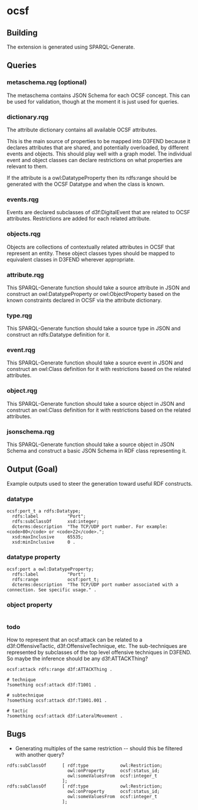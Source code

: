 # ocsf

## Building
The extension is generated using SPARQL-Generate.

## Queries

### metaschema.rqg (optional)
The metaschema contains JSON Schema for each OCSF concept. This can be
used for validation, though at the moment it is just used for queries.

### dictionary.rqg
The attribute dictionary contains all available OCSF attributes.

This is the main source of properties to be mapped into D3FEND because
it declares attributes that are shared, and potentially overloaded, by
different events and objects. This should play well with a graph
model. The individual event and object classes can declare
restrictions on what properties are relevant to them.

If the attribute is a owl:DatatypeProperty then its rdfs:range should
be generated with the OCSF Datatype and when the class is known.

### events.rqg
Events are declared subclasses of d3f:DigitalEvent that are related to
OCSF attributes. Restrictions are added for each related attribute.

### objects.rqg
Objects are collections of contextually related attributes in OCSF
that represent an entity. These object classes types should be mapped
to equivalent classes in D3FEND wherever appropriate. 

### attribute.rqg
This SPARQL-Generate function should take a source attribute in JSON
and construct an owl:DatatypeProperty or owl:ObjectProperty based on
the known constraints declared in OCSF via the attribute dictionary.

### type.rqg
This SPARQL-Generate function should take a source type in JSON
and construct an rdfs:Datatype definition for it.

### event.rqg
This SPARQL-Generate function should take a source event in JSON
and construct an owl:Class definition for it with restrictions based
on the related attributes.

### object.rqg
This SPARQL-Generate function should take a source object in JSON
and construct an owl:Class definition for it with restrictions based
on the related attributes.

### jsonschema.rqg
This SPARQL-Generate function should take a source object in JSON
Schema and construct a basic JSON Schema in RDF class representing it.

## Output (Goal)
Example outputs used to steer the generation toward useful RDF constructs.
### datatype

``` turtle
ocsf:port_t a rdfs:Datatype;
  rdfs:label           "Port";
  rdfs:subClassOf      xsd:integer;
  dcterms:description  "The TCP/UDP port number. For example: <code>80</code> or <code>22</code>.";
  xsd:maxInclusive     65535;
  xsd:minInclusive     0 .
```

### datatype property

``` turtle
ocsf:port a owl:DatatypeProperty;
  rdfs:label           "Port";
  rdfs:range           ocsf:port_t;
  dcterms:description  "The TCP/UDP port number associated with a connection. See specific usage." .
```

### object property

``` turtle

```
### todo
How to represent that an ocsf:attack can be related to a
d3f:OffensiveTactic, d3f:OffensiveTechnique, etc. The sub-techniques
are represented by subclasses of the top level offensive techniques
in D3FEND. So maybe the inference should be any d3f:ATTACKThing?
``` turtle
ocsf:attack rdfs:range d3f:ATTACKThing . 
```

``` turtle
# technique
?something ocsf:attack d3f:T1001 .
```

``` turtle
# subtechnique
?something ocsf:attack d3f:T1001.001 .
```

``` turtle
# tactic
?something ocsf:attack d3f:LateralMovement .
```

## Bugs

* Generating multiples of the same restriction -- should this be
  filtered with another query?

``` turtle
rdfs:subClassOf      [ rdf:type            owl:Restriction;
                       owl:onProperty      ocsf:status_id;
                       owl:someValuesFrom  ocsf:integer_t
                     ];
rdfs:subClassOf      [ rdf:type            owl:Restriction;
                       owl:onProperty      ocsf:status_id;
                       owl:someValuesFrom  ocsf:integer_t
                     ];
```

